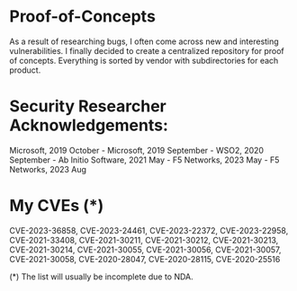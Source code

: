 # Proof-of-Concepts
As a result of researching bugs, I often come across new and interesting vulnerabilities. I finally decided to create a centralized repository for proof of concepts. Everything is sorted by vendor with subdirectories for each product.

# Security Researcher Acknowledgements:

Microsoft, 2019 October - Microsoft, 2019 September - WSO2, 2020 September - Ab Initio Software, 2021 May - F5 Networks, 2023 May - F5 Networks, 2023 Aug

# My CVEs (*)

CVE-2023-36858, CVE-2023-24461, CVE-2023-22372, CVE-2023-22958, CVE-2021-33408, CVE-2021-30211, CVE-2021-30212, CVE-2021-30213, CVE-2021-30214, CVE-2021-30055, CVE-2021-30056, CVE-2021-30057, CVE-2021-30058, CVE-2020-28047, CVE-2020-28115, CVE-2020-25516

(*) The list will usually be incomplete due to NDA.

